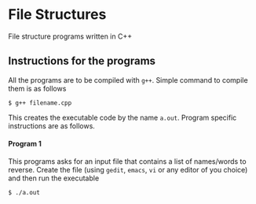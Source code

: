 # File Structures

File structure programs written in C++

## Instructions for the programs

All the programs are to be compiled with `g++`. Simple command to compile them is as follows

    $ g++ filename.cpp

This creates the executable code by the name `a.out`. Program specific instructions are as follows.

#### Program 1

This programs asks for an input file that contains a list of names/words to reverse. Create the file (using `gedit`, `emacs`, `vi` or any editor of you choice) and then run the executable

    $ ./a.out

